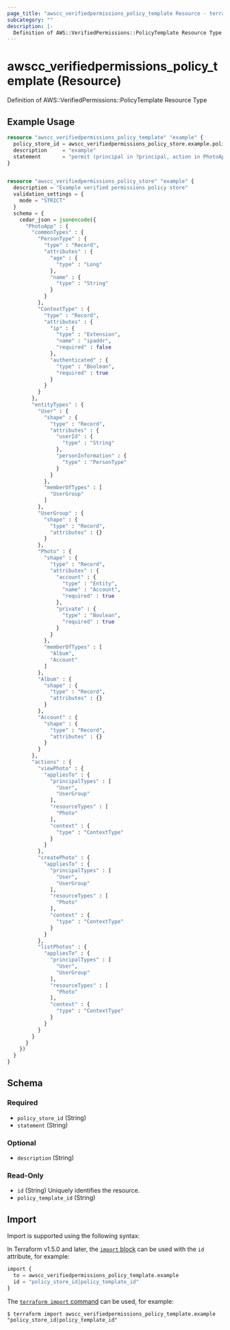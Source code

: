 ```yaml
---
page_title: "awscc_verifiedpermissions_policy_template Resource - terraform-provider-awscc"
subcategory: ""
description: |-
  Definition of AWS::VerifiedPermissions::PolicyTemplate Resource Type
---
```


# awscc_verifiedpermissions_policy_template (Resource)

Definition of AWS::VerifiedPermissions::PolicyTemplate Resource Type

## Example Usage

```terraform
resource "awscc_verifiedpermissions_policy_template" "example" {
  policy_store_id = awscc_verifiedpermissions_policy_store.example.policy_store_id
  description     = "example"
  statement       = "permit (principal in ?principal, action in PhotoApp::Action::\"listPhotos\", resource == ?resource) unless { resource.private };"
}


resource "awscc_verifiedpermissions_policy_store" "example" {
  description = "Example verified permissions policy store"
  validation_settings = {
    mode = "STRICT"
  }
  schema = {
    cedar_json = jsonencode({
      "PhotoApp" : {
        "commonTypes" : {
          "PersonType" : {
            "type" : "Record",
            "attributes" : {
              "age" : {
                "type" : "Long"
              },
              "name" : {
                "type" : "String"
              }
            }
          },
          "ContextType" : {
            "type" : "Record",
            "attributes" : {
              "ip" : {
                "type" : "Extension",
                "name" : "ipaddr",
                "required" : false
              },
              "authenticated" : {
                "type" : "Boolean",
                "required" : true
              }
            }
          }
        },
        "entityTypes" : {
          "User" : {
            "shape" : {
              "type" : "Record",
              "attributes" : {
                "userId" : {
                  "type" : "String"
                },
                "personInformation" : {
                  "type" : "PersonType"
                }
              }
            },
            "memberOfTypes" : [
              "UserGroup"
            ]
          },
          "UserGroup" : {
            "shape" : {
              "type" : "Record",
              "attributes" : {}
            }
          },
          "Photo" : {
            "shape" : {
              "type" : "Record",
              "attributes" : {
                "account" : {
                  "type" : "Entity",
                  "name" : "Account",
                  "required" : true
                },
                "private" : {
                  "type" : "Boolean",
                  "required" : true
                }
              }
            },
            "memberOfTypes" : [
              "Album",
              "Account"
            ]
          },
          "Album" : {
            "shape" : {
              "type" : "Record",
              "attributes" : {}
            }
          },
          "Account" : {
            "shape" : {
              "type" : "Record",
              "attributes" : {}
            }
          }
        },
        "actions" : {
          "viewPhoto" : {
            "appliesTo" : {
              "principalTypes" : [
                "User",
                "UserGroup"
              ],
              "resourceTypes" : [
                "Photo"
              ],
              "context" : {
                "type" : "ContextType"
              }
            }
          },
          "createPhoto" : {
            "appliesTo" : {
              "principalTypes" : [
                "User",
                "UserGroup"
              ],
              "resourceTypes" : [
                "Photo"
              ],
              "context" : {
                "type" : "ContextType"
              }
            }
          },
          "listPhotos" : {
            "appliesTo" : {
              "principalTypes" : [
                "User",
                "UserGroup"
              ],
              "resourceTypes" : [
                "Photo"
              ],
              "context" : {
                "type" : "ContextType"
              }
            }
          }
        }
      }
    })
  }
}
```


<!-- schema generated by tfplugindocs -->
## Schema

### Required

- `policy_store_id` (String)
- `statement` (String)

### Optional

- `description` (String)

### Read-Only

- `id` (String) Uniquely identifies the resource.
- `policy_template_id` (String)

## Import

Import is supported using the following syntax:

In Terraform v1.5.0 and later, the [`import` block](https://developer.hashicorp.com/terraform/language/import) can be used with the `id` attribute, for example:

```terraform
import {
  to = awscc_verifiedpermissions_policy_template.example
  id = "policy_store_id|policy_template_id"
}
```

The [`terraform import` command](https://developer.hashicorp.com/terraform/cli/commands/import) can be used, for example:

```shell
$ terraform import awscc_verifiedpermissions_policy_template.example "policy_store_id|policy_template_id"
```